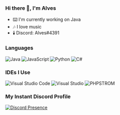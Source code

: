  ### Hi there 👋, I'm Alves

- ⌨️ I'm currently working on Java
- 🎶 I love music
- 🕯️ Discord: Alves#4391


### Languages

![Java](https://img.shields.io/badge/Java-ED8B00?style=for-the-badge&logo=java&logoColor=white) ![JavaScript](https://img.shields.io/badge/javascript-%23323330.svg?style=for-the-badge&logo=javascript&logoColor=%23F7DF1E) ![Python](https://img.shields.io/badge/python-3670A0?style=for-the-badge&logo=python&logoColor=ffdd54) ![C#](https://img.shields.io/badge/C%23-239120?style=for-the-badge&logo=c-sharp&logoColor=white) 


### IDEs I Use

![Visual Studio Code](https://img.shields.io/badge/Visual%20Studio%20Code-0078d7.svg?style=for-the-badge&logo=visual-studio-code&logoColor=white) ![Visual Studio](https://img.shields.io/badge/Visual%20Studio-5C2D91.svg?style=for-the-badge&logo=visual-studio&logoColor=white) ![PHPSTROM](http://img.shields.io/badge/-PHPStorm-181717?style=for-the-badge&logo=phpstorm&logoColor=white)


### My Instant Discord Profile

[![Discord Presence](https://lanyard.cnrad.dev/api/564791544301748224)](https://discord.com/users/564791544301748224)

